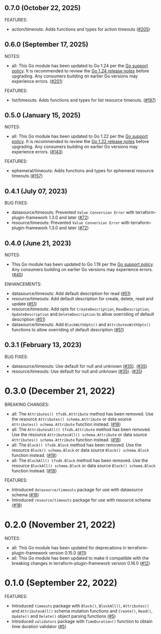 ## 0.7.0 (October 22, 2025)

FEATURES:

* action/timeouts: Adds functions and types for action timeouts ([#205](https://github.com/hashicorp/terraform-plugin-framework-timeouts/issues/205))

## 0.6.0 (September 17, 2025)

NOTES:

* all: This Go module has been updated to Go 1.24 per the [Go support policy](https://go.dev/doc/devel/release#policy). It is recommended to review the [Go 1.24 release notes](https://go.dev/doc/go1.24) before upgrading. Any consumers building on earlier Go versions may experience errors. ([#201](https://github.com/hashicorp/terraform-plugin-framework-timeouts/issues/201))

FEATURES:

* list/timeouts: Adds functions and types for list resource timeouts. ([#197](https://github.com/hashicorp/terraform-plugin-framework-timeouts/issues/197))

## 0.5.0 (January 15, 2025)

NOTES:

* all: This Go module has been updated to Go 1.22 per the [Go support policy](https://go.dev/doc/devel/release#policy). It is recommended to review the [Go 1.22 release notes](https://go.dev/doc/go1.22) before upgrading. Any consumers building on earlier Go versions may experience errors. ([#143](https://github.com/hashicorp/terraform-plugin-framework-timeouts/issues/143))

FEATURES:

* ephemeral/timeouts: Adds functions and types for ephemeral resource timeouts ([#157](https://github.com/hashicorp/terraform-plugin-framework-timeouts/issues/157))

## 0.4.1 (July 07, 2023)

BUG FIXES:

* datasource/timeouts: Prevented `Value Conversion Error` with terraform-plugin-framework 1.3.0 and later ([#72](https://github.com/hashicorp/terraform-plugin-framework-timeouts/issues/72))
* resource/timeouts: Prevented `Value Conversion Error` with terraform-plugin-framework 1.3.0 and later ([#72](https://github.com/hashicorp/terraform-plugin-framework-timeouts/issues/72))

## 0.4.0 (June 21, 2023)

NOTES:

* This Go module has been updated to Go 1.19 per the [Go support policy](https://golang.org/doc/devel/release.html#policy). Any consumers building on earlier Go versions may experience errors. ([#40](https://github.com/hashicorp/terraform-plugin-framework-timeouts/issues/40))

ENHANCEMENTS:

* datasource/timeouts: Add default description for read ([#51](https://github.com/hashicorp/terraform-plugin-framework-timeouts/issues/51))
* resource/timeouts: Add default description for create, delete, read and update ([#51](https://github.com/hashicorp/terraform-plugin-framework-timeouts/issues/51))
* resource/timeouts: Add opts for `CreateDescription`, `ReadDescription`, `UpdateDescription` and `DeleteDescription` to allow overriding of default description ([#51](https://github.com/hashicorp/terraform-plugin-framework-timeouts/issues/51))
* datasource/timeouts: Add `BlockWithOpts()` and `AttributesWithOpts()` functions to allow overriding of default description ([#51](https://github.com/hashicorp/terraform-plugin-framework-timeouts/issues/51))

## 0.3.1 (February 13, 2023)

BUG FIXES:

* datasource/timeouts: Use default for null and unknown ([#35](https://github.com/hashicorp/terraform-plugin-framework-timeouts/pull/35)). ([#35](https://github.com/hashicorp/terraform-plugin-framework-timeouts/issues/35))
* resource/timeouts: Use default for null and unknown ([#35](https://github.com/hashicorp/terraform-plugin-framework-timeouts/pull/35)). ([#35](https://github.com/hashicorp/terraform-plugin-framework-timeouts/issues/35))

# 0.3.0 (December 21, 2022)

BREAKING CHANGES:
* all: The `Attributes() tfsdk.Attribute` method has been removed. Use the resource `Attributes() schema.Attribute` or data source `Attributes() schema.Attribute` function instead. ([#18](https://github.com/hashicorp/terraform-plugin-framework-timeouts/issues/18))
* all: The `AttributesAll() tfsdk.Attribute` method has been removed. Use the resource `AttributesAll() schema.Attribute` or data source `Attributes() schema.Attribute` function instead. ([#18](https://github.com/hashicorp/terraform-plugin-framework-timeouts/issues/18))
* all: The `Block() tfsdk.Block` method has been removed. Use the resource `Block() schema.Block` or data source `Block() schema.Block` function instead. ([#18](https://github.com/hashicorp/terraform-plugin-framework-timeouts/issues/18))
* all: The `BlockAll() tfsdk.Block` method has been removed. Use the resource `BlockAll() schema.Block` or data source `Block() schema.Block` function instead. ([#18](https://github.com/hashicorp/terraform-plugin-framework-timeouts/issues/18))

FEATURES:
* Introduced `datasource/timeouts` package for use with datasource schema ([#18](https://github.com/hashicorp/terraform-plugin-framework-timeouts/issues/18))
* Introduced `resource/timeouts` package for use with resource schema ([#18](https://github.com/hashicorp/terraform-plugin-framework-timeouts/issues/18))


# 0.2.0 (November 21, 2022)

NOTES:

* all: This Go module has been updated for deprecations in terraform-plugin-framework version 0.15.0 ([#11](https://github.com/hashicorp/terraform-plugin-framework-timeouts/issues/11))
* all: This Go module has been updated to make it compatible with the breaking changes in terraform-plugin-framework version 0.16.0 ([#12](https://github.com/hashicorp/terraform-plugin-framework-timeouts/issues/12))

# 0.1.0 (September 22, 2022)

FEATURES:
* Introduced `timeouts` package with `Block()`, `BlockAll()`, `Attributes()` and `AttributesAll()` schema mutation functions and `Create()`, `Read()`, `Update()` and `Delete()` object parsing functions ([#5](https://github.com/hashicorp/terraform-plugin-framework-timeouts/issues/5))
* Introduced `validators` package with `TimeDuration()` function to obtain time duration validator ([#5](https://github.com/hashicorp/terraform-plugin-framework-timeouts/issues/5))

